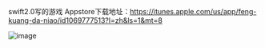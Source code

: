 swift2.0写的游戏 
Appstore下载地址：https://itunes.apple.com/us/app/feng-kuang-da-niao/id1069777513?l=zh&ls=1&mt=8

![image](https://github.com/jianghaibing/BigBird/raw/master/git.gif)
